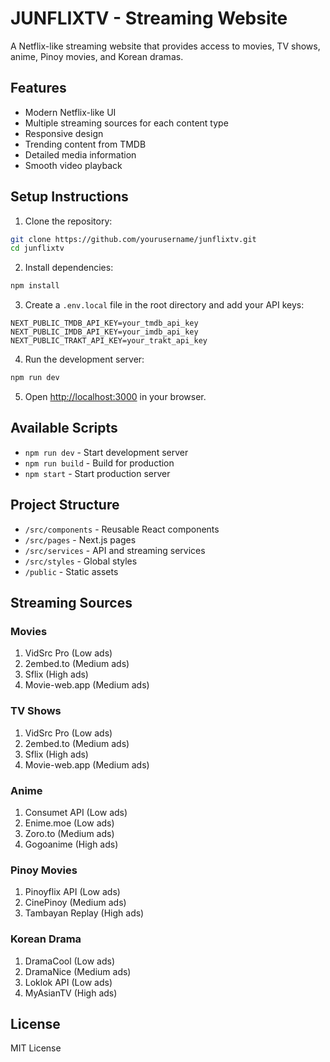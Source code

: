 # JUNFLIXTV - Streaming Website

A Netflix-like streaming website that provides access to movies, TV shows, anime, Pinoy movies, and Korean dramas.

## Features

- Modern Netflix-like UI
- Multiple streaming sources for each content type
- Responsive design
- Trending content from TMDB
- Detailed media information
- Smooth video playback

## Setup Instructions

1. Clone the repository:
```bash
git clone https://github.com/yourusername/junflixtv.git
cd junflixtv
```

2. Install dependencies:
```bash
npm install
```

3. Create a `.env.local` file in the root directory and add your API keys:
```
NEXT_PUBLIC_TMDB_API_KEY=your_tmdb_api_key
NEXT_PUBLIC_IMDB_API_KEY=your_imdb_api_key
NEXT_PUBLIC_TRAKT_API_KEY=your_trakt_api_key
```

4. Run the development server:
```bash
npm run dev
```

5. Open [http://localhost:3000](http://localhost:3000) in your browser.

## Available Scripts

- `npm run dev` - Start development server
- `npm run build` - Build for production
- `npm start` - Start production server

## Project Structure

- `/src/components` - Reusable React components
- `/src/pages` - Next.js pages
- `/src/services` - API and streaming services
- `/src/styles` - Global styles
- `/public` - Static assets

## Streaming Sources

### Movies
1. VidSrc Pro (Low ads)
2. 2embed.to (Medium ads)
3. Sflix (High ads)
4. Movie-web.app (Medium ads)

### TV Shows
1. VidSrc Pro (Low ads)
2. 2embed.to (Medium ads)
3. Sflix (High ads)
4. Movie-web.app (Medium ads)

### Anime
1. Consumet API (Low ads)
2. Enime.moe (Low ads)
3. Zoro.to (Medium ads)
4. Gogoanime (High ads)

### Pinoy Movies
1. Pinoyflix API (Low ads)
2. CinePinoy (Medium ads)
3. Tambayan Replay (High ads)

### Korean Drama
1. DramaCool (Low ads)
2. DramaNice (Medium ads)
3. Loklok API (Low ads)
4. MyAsianTV (High ads)

## License

MIT License
